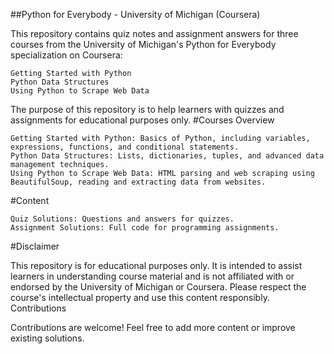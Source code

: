 ##Python for Everybody - University of Michigan (Coursera)

This repository contains quiz notes and assignment answers for three courses from the University of Michigan's Python for Everybody specialization on Coursera:

    Getting Started with Python
    Python Data Structures
    Using Python to Scrape Web Data

The purpose of this repository is to help learners with quizzes and assignments for educational purposes only.
#Courses Overview

    Getting Started with Python: Basics of Python, including variables, expressions, functions, and conditional statements.
    Python Data Structures: Lists, dictionaries, tuples, and advanced data management techniques.
    Using Python to Scrape Web Data: HTML parsing and web scraping using BeautifulSoup, reading and extracting data from websites.

#Content

    Quiz Solutions: Questions and answers for quizzes.
    Assignment Solutions: Full code for programming assignments.

#Disclaimer

This repository is for educational purposes only. It is intended to assist learners in understanding course material and is not affiliated with or endorsed by the University of Michigan or Coursera. Please respect the course's intellectual property and use this content responsibly.
Contributions

Contributions are welcome! Feel free to add more content or improve existing solutions.
